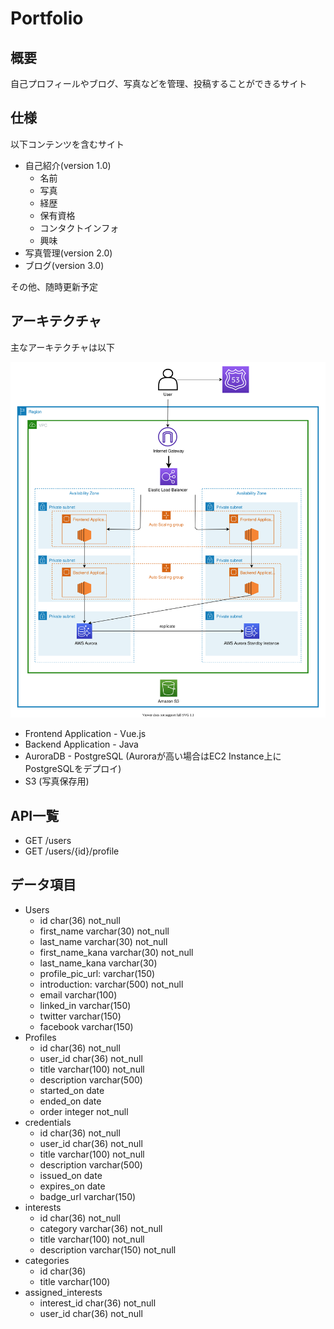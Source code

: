 # Portfolio

## 概要

自己プロフィールやブログ、写真などを管理、投稿することができるサイト

## 仕様

以下コンテンツを含むサイト

- 自己紹介(version 1.0)
  - 名前
  - 写真
  - 経歴
  - 保有資格
  - コンタクトインフォ
  - 興味
- 写真管理(version 2.0)
- ブログ(version 3.0)

その他、随時更新予定

## アーキテクチャ

主なアーキテクチャは以下

![AWS Architecture](./architecture.drawio.svg)

- Frontend Application - Vue.js
- Backend Application - Java
- AuroraDB - PostgreSQL (Auroraが高い場合はEC2 Instance上にPostgreSQLをデプロイ)
- S3 (写真保存用)

## API一覧

- GET /users
- GET /users/{id}/profile

## データ項目

- Users
  - id char(36) not_null
  - first_name varchar(30) not_null
  - last_name varchar(30) not_null
  - first_name_kana varchar(30) not_null
  - last_name_kana varchar(30)
  - profile_pic_url: varchar(150)
  - introduction: varchar(500) not_null
  - email varchar(100)
  - linked_in varchar(150)
  - twitter varchar(150)
  - facebook varchar(150)
- Profiles
  - id char(36) not_null
  - user_id char(36) not_null
  - title varchar(100) not_null
  - description varchar(500)
  - started_on date
  - ended_on date
  - order integer not_null
- credentials
  - id char(36) not_null
  - user_id char(36) not_null
  - title varchar(100) not_null
  - description varchar(500)
  - issued_on date
  - expires_on date
  - badge_url varchar(150)
- interests
  - id char(36) not_null
  - category varchar(36) not_null
  - title varchar(100) not_null
  - description varchar(150) not_null
- categories
  - id char(36)
  - title varchar(100)
- assigned_interests
  - interest_id char(36) not_null
  - user_id char(36) not_null
